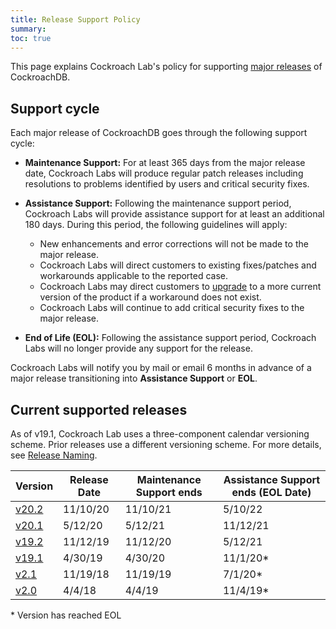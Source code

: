 ```yaml
---
title: Release Support Policy
summary:
toc: true
---
```


This page explains Cockroach Lab's policy for supporting [major releases](../releases/) of CockroachDB.

## Support cycle

Each major release of CockroachDB goes through the following support cycle:

- **Maintenance Support:** For at least 365 days from the major release date, Cockroach Labs will produce regular patch releases including resolutions to problems identified by users and critical security fixes.

- **Assistance Support:** Following the maintenance support period, Cockroach Labs will provide assistance support for at least an additional 180 days. During this period, the following guidelines will apply:
    - New enhancements and error corrections will not be made to the major release.
    - Cockroach Labs will direct customers to existing fixes/patches and workarounds applicable to the reported case.
    - Cockroach Labs may direct customers to [upgrade](../stable/upgrade-cockroach-version.html) to a more current version of the product if a workaround does not exist.
    - Cockroach Labs will continue to add critical security fixes to the major release.

- **End of Life (EOL):** Following the assistance support period, Cockroach Labs will no longer provide any support for the release.

Cockroach Labs will notify you by mail or email 6 months in advance of a major release transitioning into **Assistance Support** or **EOL**.

## Current supported releases

As of v19.1, Cockroach Lab uses a three-component calendar versioning scheme. Prior releases use a different versioning scheme. For more details, see [Release Naming](index.html#release-naming).

<table>
	<thead>
		<tr>
			<th>Version</th>
			<th>Release Date</th>
			<th>Maintenance Support ends</th>
			<th>Assistance Support ends (EOL Date)</th>
		</tr>
	</thead>
	<tr>
		<td><a href="v20.2.0.html">v20.2</a></td>
		<td>11/10/20</td>
		<td>11/10/21</td>
		<td>5/10/22</td>
	</tr>
	<tr>
		<td><a href="v20.1.0.html">v20.1</a></td>
		<td>5/12/20</td>
		<td>5/12/21</td>
		<td>11/12/21</td>
	</tr>
	<tr>
		<td><a href="v19.2.0.html">v19.2</a></td>
		<td>11/12/19</td>
		<td>11/12/20</td>
		<td>5/12/21</td>
	</tr>
	<tr class=eol>
		<td><a href="v19.1.0.html">v19.1</a></td>
		<td>4/30/19</td>
		<td>4/30/20</td>
		<td>11/1/20*</td>
	</tr>
	<tr class=eol>
		<td><a href="v2.1.0.html">v2.1</a></td>
		<td>11/19/18</td>
		<td>11/19/19</td>
		<td>7/1/20*</td>
	</tr>
	<tr class=eol>
		<td><a href="v2.0.0.html">v2.0</a></td>
		<td>4/4/18</td>
		<td>4/4/19</td>
		<td>11/4/19*</td>
	</tr>
</table>

&#42; Version has reached EOL
